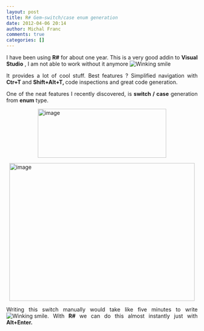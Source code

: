 ```yaml
---
layout: post
title: R# Gem–switch/case enum generation
date: 2012-04-06 20:14
author: Michal Franc
comments: true
categories: []
---
```

<p align="justify">I have been using <strong>R#</strong> for about one year. This is a very good addin to <strong>Visual Studio</strong> , I am not able to work without it anymore <img class="wlEmoticon wlEmoticon-winkingsmile" style="border-style: none;" src="http://www.mfranc.com/wp-content/uploads/2012/04/wlEmoticon-winkingsmile1.png" alt="Winking smile" /></p>
<p align="justify">It provides a lot of cool stuff. Best features ? Simplified navigation with <strong>Ctr+T </strong>and <strong>Shift+Alt+T, </strong>code inspections and great code generation.</p>
<p align="justify">One of the neat features I recently discovered, is <strong>switch / case</strong> generation from <strong>enum</strong> type.</p>
<p align="justify"><a href="http://www.mfranc.com/wp-content/uploads/2012/04/image6.png"><img style="background-image: none; padding-left: 0px; padding-right: 0px; display: block; float: none; margin-left: auto; margin-right: auto; padding-top: 0px; border: 0px;" title="image" src="http://www.mfranc.com/wp-content/uploads/2012/04/image_thumb6.png" alt="image" width="338" height="129" border="0" /></a></p>
<p align="justify"><a href="http://www.mfranc.com/wp-content/uploads/2012/04/image7.png"><img style="background-image: none; padding-left: 0px; padding-right: 0px; display: block; float: none; margin-left: auto; margin-right: auto; padding-top: 0px; border: 0px;" title="image" src="http://www.mfranc.com/wp-content/uploads/2012/04/image_thumb7.png" alt="image" width="488" height="363" border="0" /></a></p>
<p align="justify">Writing this switch manually would take like five minutes to write <img class="wlEmoticon wlEmoticon-winkingsmile" style="border-style: none;" src="http://www.mfranc.com/wp-content/uploads/2012/04/wlEmoticon-winkingsmile1.png" alt="Winking smile" />. With <strong>R# </strong>we can do this almost instantly just with <strong>Alt+Enter.</strong></p>
